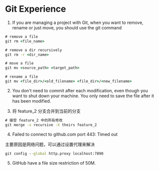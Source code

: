 # Git Experience

1. If you are managing a project with Git, when you want to remove, rename or just move, you should use the git command

```cmd
# remove a file
git rm <file_name>

# remove a dir recursively
git rm -r <dir_name>

# move a file
git mv <source_path> <target_path>

# rename a file
git mv <file_dir>/<old_filename> <file_dir>/<new_filename>
```



2. You don't need to commit after each modification, even though you want to shut down your machine. You only need to save the file after it has been modified.

   

3. 将 feature_2 分支合并到当前的分支

```cmd
# 接受 feature_2 中的所有修改
git merge -s recursive -X theirs feature_2
```



4. Failed to connect to github.com port 443: Timed out

主要原因是网络问题，可以通过设置代理来解决

```cmd
git config --global http.proxy localhost:7890
```



5. GitHub have a file size restriction of 50M.
